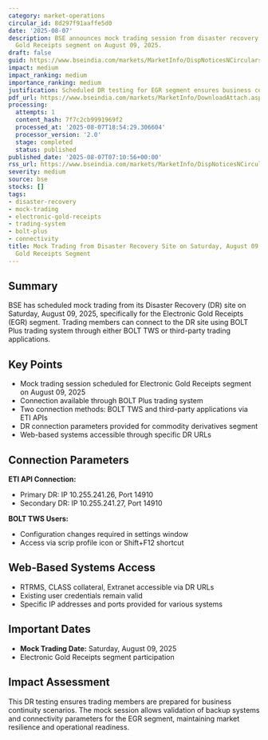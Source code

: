 ```yaml
---
category: market-operations
circular_id: 8d297f91aaffe5d0
date: '2025-08-07'
description: BSE announces mock trading session from disaster recovery site for Electronic
  Gold Receipts segment on August 09, 2025.
draft: false
guid: https://www.bseindia.com/markets/MarketInfo/DispNoticesNCirculars.aspx?Noticeid={9CD090FB-7701-4A11-BD50-A57BD551720D}&noticeno=20250807-4&dt=08/07/2025&icount=4&totcount=77&flag=0
impact: medium
impact_ranking: medium
importance_ranking: medium
justification: Scheduled DR testing for EGR segment ensures business continuity preparedness
pdf_url: https://www.bseindia.com/markets/MarketInfo/DownloadAttach.aspx?id=20250807-4&attachedId=99e787ca-a2f2-410c-8838-fbd681e90617
processing:
  attempts: 1
  content_hash: 7f7c2cb9991969f2
  processed_at: '2025-08-07T18:54:29.306604'
  processor_version: '2.0'
  stage: completed
  status: published
published_date: '2025-08-07T07:10:56+00:00'
rss_url: https://www.bseindia.com/markets/MarketInfo/DispNoticesNCirculars.aspx?Noticeid={9CD090FB-7701-4A11-BD50-A57BD551720D}&noticeno=20250807-4&dt=08/07/2025&icount=4&totcount=77&flag=0
severity: medium
source: bse
stocks: []
tags:
- disaster-recovery
- mock-trading
- electronic-gold-receipts
- trading-system
- bolt-plus
- connectivity
title: Mock Trading from Disaster Recovery Site on Saturday, August 09, 2025 for Electronic
  Gold Receipts Segment
---
```


## Summary

BSE has scheduled mock trading from its Disaster Recovery (DR) site on Saturday, August 09, 2025, specifically for the Electronic Gold Receipts (EGR) segment. Trading members can connect to the DR site using BOLT Plus trading system through either BOLT TWS or third-party trading applications.

## Key Points

- Mock trading session scheduled for Electronic Gold Receipts segment on August 09, 2025
- Connection available through BOLT Plus trading system
- Two connection methods: BOLT TWS and third-party applications via ETI APIs
- DR connection parameters provided for commodity derivatives segment
- Web-based systems accessible through specific DR URLs

## Connection Parameters

**ETI API Connection:**
- Primary DR: IP 10.255.241.26, Port 14910
- Secondary DR: IP 10.255.241.27, Port 14910

**BOLT TWS Users:**
- Configuration changes required in settings window
- Access via scrip profile icon or Shift+F12 shortcut

## Web-Based Systems Access

- RTRMS, CLASS collateral, Extranet accessible via DR URLs
- Existing user credentials remain valid
- Specific IP addresses and ports provided for various systems

## Important Dates

- **Mock Trading Date:** Saturday, August 09, 2025
- Electronic Gold Receipts segment participation

## Impact Assessment

This DR testing ensures trading members are prepared for business continuity scenarios. The mock session allows validation of backup systems and connectivity parameters for the EGR segment, maintaining market resilience and operational readiness.